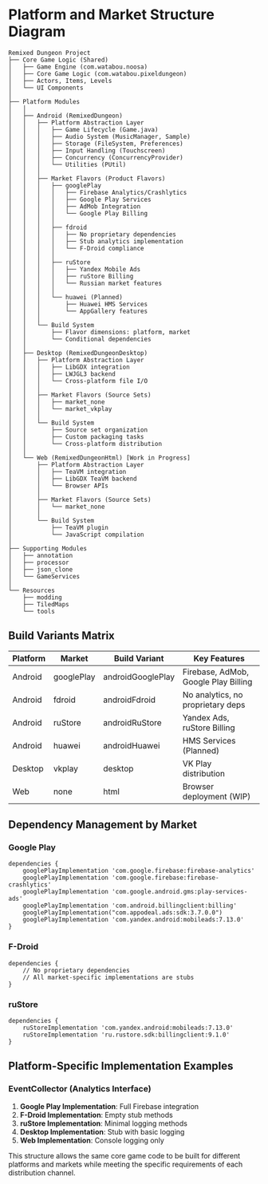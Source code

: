 # Platform and Market Structure Diagram

```
Remixed Dungeon Project
├── Core Game Logic (Shared)
│   ├── Game Engine (com.watabou.noosa)
│   ├── Core Game Logic (com.watabou.pixeldungeon)
│   ├── Actors, Items, Levels
│   └── UI Components
│
├── Platform Modules
│   │
│   ├── Android (RemixedDungeon)
│   │   ├── Platform Abstraction Layer
│   │   │   ├── Game Lifecycle (Game.java)
│   │   │   ├── Audio System (MusicManager, Sample)
│   │   │   ├── Storage (FileSystem, Preferences)
│   │   │   ├── Input Handling (Touchscreen)
│   │   │   ├── Concurrency (ConcurrencyProvider)
│   │   │   └── Utilities (PUtil)
│   │   │
│   │   ├── Market Flavors (Product Flavors)
│   │   │   ├── googlePlay
│   │   │   │   ├── Firebase Analytics/Crashlytics
│   │   │   │   ├── Google Play Services
│   │   │   │   ├── AdMob Integration
│   │   │   │   └── Google Play Billing
│   │   │   │
│   │   │   ├── fdroid
│   │   │   │   ├── No proprietary dependencies
│   │   │   │   ├── Stub analytics implementation
│   │   │   │   └── F-Droid compliance
│   │   │   │
│   │   │   ├── ruStore
│   │   │   │   ├── Yandex Mobile Ads
│   │   │   │   ├── ruStore Billing
│   │   │   │   └── Russian market features
│   │   │   │
│   │   │   └── huawei (Planned)
│   │   │       ├── Huawei HMS Services
│   │   │       └── AppGallery features
│   │   │
│   │   └── Build System
│   │       ├── Flavor dimensions: platform, market
│   │       └── Conditional dependencies
│   │
│   ├── Desktop (RemixedDungeonDesktop)
│   │   ├── Platform Abstraction Layer
│   │   │   ├── LibGDX integration
│   │   │   ├── LWJGL3 backend
│   │   │   └── Cross-platform file I/O
│   │   │
│   │   ├── Market Flavors (Source Sets)
│   │   │   ├── market_none
│   │   │   └── market_vkplay
│   │   │
│   │   └── Build System
│   │       ├── Source set organization
│   │       ├── Custom packaging tasks
│   │       └── Cross-platform distribution
│   │
│   └── Web (RemixedDungeonHtml) [Work in Progress]
│       ├── Platform Abstraction Layer
│       │   ├── TeaVM integration
│       │   ├── LibGDX TeaVM backend
│       │   └── Browser APIs
│       │
│       ├── Market Flavors (Source Sets)
│       │   └── market_none
│       │
│       └── Build System
│           ├── TeaVM plugin
│           └── JavaScript compilation
│
├── Supporting Modules
│   ├── annotation
│   ├── processor
│   ├── json_clone
│   └── GameServices
│
└── Resources
    ├── modding
    ├── TiledMaps
    └── tools
```

## Build Variants Matrix

| Platform | Market | Build Variant | Key Features |
|----------|--------|---------------|--------------|
| Android | googlePlay | androidGooglePlay | Firebase, AdMob, Google Play Billing |
| Android | fdroid | androidFdroid | No analytics, no proprietary deps |
| Android | ruStore | androidRuStore | Yandex Ads, ruStore Billing |
| Android | huawei | androidHuawei | HMS Services (Planned) |
| Desktop | vkplay | desktop | VK Play distribution |
| Web | none | html | Browser deployment (WIP) |

## Dependency Management by Market

### Google Play
```
dependencies {
    googlePlayImplementation 'com.google.firebase:firebase-analytics'
    googlePlayImplementation 'com.google.firebase:firebase-crashlytics'
    googlePlayImplementation 'com.google.android.gms:play-services-ads'
    googlePlayImplementation 'com.android.billingclient:billing'
    googlePlayImplementation("com.appodeal.ads:sdk:3.7.0.0")
    googlePlayImplementation 'com.yandex.android:mobileads:7.13.0'
}
```

### F-Droid
```
dependencies {
    // No proprietary dependencies
    // All market-specific implementations are stubs
}
```

### ruStore
```
dependencies {
    ruStoreImplementation 'com.yandex.android:mobileads:7.13.0'
    ruStoreImplementation 'ru.rustore.sdk:billingclient:9.1.0'
}
```

## Platform-Specific Implementation Examples

### EventCollector (Analytics Interface)

1. **Google Play Implementation**: Full Firebase integration
2. **F-Droid Implementation**: Empty stub methods
3. **ruStore Implementation**: Minimal logging methods
4. **Desktop Implementation**: Stub with basic logging
5. **Web Implementation**: Console logging only

This structure allows the same core game code to be built for different platforms and markets while meeting the specific requirements of each distribution channel.